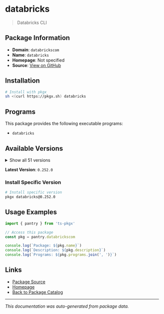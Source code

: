 # databricks

> Databricks CLI

## Package Information

- **Domain**: `databrickscom`
- **Name**: `databricks`
- **Homepage**: Not specified
- **Source**: [View on GitHub](https://github.com/pkgxdev/pantry/tree/main/projects/databricks.com/package.yml)

## Installation

```bash
# Install with pkgx
sh <(curl https://pkgx.sh) databricks
```

## Programs

This package provides the following executable programs:

- `databricks`

## Available Versions

<details>
<summary>Show all 51 versions</summary>

- `0.252.0`, `0.251.0`, `0.250.0`, `0.249.0`, `0.248.0`
- `0.247.1`, `0.247.0`, `0.246.0`, `0.245.0`, `0.244.0`
- `0.243.0`, `0.242.0`, `0.241.2`, `0.241.1`, `0.241.0`
- `0.240.0`, `0.239.1`, `0.239.0`, `0.238.0`, `0.237.0`
- `0.236.0`, `0.235.0`, `0.234.0`, `0.233.0`, `0.232.1`
- `0.232.0`, `0.231.0`, `0.230.0`, `0.229.0`, `0.228.1`
- `0.228.0`, `0.227.1`, `0.227.0`, `0.226.0`, `0.225.0`
- `0.224.1`, `0.224.0`, `0.223.2`, `0.223.1`, `0.223.0`
- `0.222.0`, `0.221.1`, `0.221.0`, `0.220.0`, `0.219.0`
- `0.218.1`, `0.218.0`, `0.217.1`, `0.217.0`, `0.216.0`
- `0.215.0`

</details>

**Latest Version**: `0.252.0`

### Install Specific Version

```bash
# Install specific version
pkgx databricks@0.252.0
```

## Usage Examples

```typescript
import { pantry } from 'ts-pkgx'

// Access this package
const pkg = pantry.databrickscom

console.log(`Package: ${pkg.name}`)
console.log(`Description: ${pkg.description}`)
console.log(`Programs: ${pkg.programs.join(', ')}`)
```

## Links

- [Package Source](https://github.com/pkgxdev/pantry/tree/main/projects/databricks.com/package.yml)
- [Homepage](#)
- [Back to Package Catalog](../package-catalog.md)

---

*This documentation was auto-generated from package data.*
